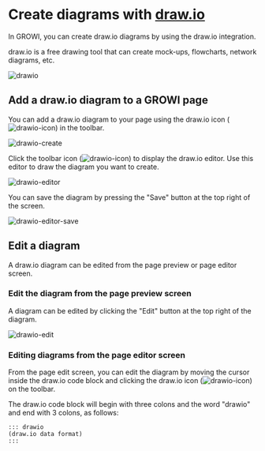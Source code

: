 # Create diagrams with [draw.io](https://app.diagrams.net/)

In GROWI, you can create draw.io diagrams by using the draw.io integration.

draw.io is a free drawing tool that can create mock-ups, flowcharts, network diagrams, etc.

![drawio](/assets/images/drawio.png)

## Add a draw.io diagram to a GROWI page

You can add a draw.io diagram to your page using the draw.io icon (![drawio-icon](/assets/images/drawio-icon.png)) in the toolbar.

![drawio-create](/assets/images/drawio-create.png)

Click the toolbar icon (![drawio-icon](/assets/images/drawio-icon.png)) to display the draw.io editor. Use this editor to draw the diagram you want to create.

![drawio-editor](/assets/images/drawio-editor.png)

You can save the diagram by pressing the "Save" button at the top right of the screen.

![drawio-editor-save](/assets/images/drawio-editor-save.png)

## Edit a diagram

A draw.io diagram can be edited from the page preview or page editor screen.

### Edit the diagram from the page preview screen

A diagram can be edited by clicking the "Edit" button at the top right of the diagram.

![drawio-edit](/assets/images/drawio-edit.png)

### Editing diagrams from the page editor screen

From the page edit screen, you can edit the diagram by moving the cursor inside the draw.io code block and clicking the draw.io icon (![drawio-icon](/assets/images/drawio-icon.png)) on the toolbar.

The draw.io code block will begin with three colons and the word "drawio" and end with 3 colons, as follows:

```
::: drawio
(draw.io data format)
:::
```
